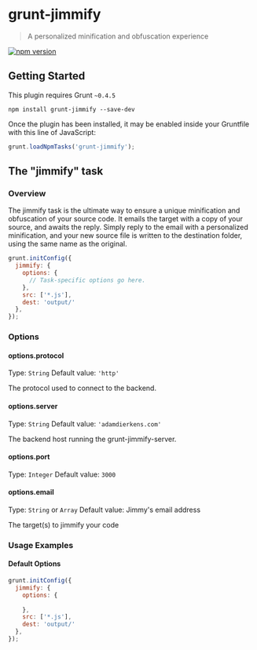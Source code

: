 # grunt-jimmify
> A personalized minification and obfuscation experience

[![npm version](https://badge.fury.io/js/grunt-jimmify.svg)](https://badge.fury.io/js/grunt-jimmify)

## Getting Started
This plugin requires Grunt `~0.4.5`

```shell
npm install grunt-jimmify --save-dev
```

Once the plugin has been installed, it may be enabled inside your Gruntfile with this line of JavaScript:

```js
grunt.loadNpmTasks('grunt-jimmify');
```

## The "jimmify" task

### Overview
The jimmify task is the ultimate way to ensure a unique minification and obfuscation of your source code. 
It emails the target with a copy of your source, and awaits the reply. Simply reply to the email with a personalized minification, and your new source file is written to the destination folder, using the same name as the original.


```js
grunt.initConfig({
  jimmify: {
    options: {
      // Task-specific options go here.
    },
    src: ['*.js'],
    dest: 'output/'
  },
});
```

### Options

#### options.protocol
Type: `String`
Default value: `'http'`

The protocol used to connect to the backend.

#### options.server
Type: `String`
Default value: `'adamdierkens.com'`

The backend host running the grunt-jimmify-server.

#### options.port
Type: `Integer`
Default value: `3000`

#### options.email
Type: `String` or `Array`
Default value: Jimmy's email address

The target(s) to jimmify your code

### Usage Examples

#### Default Options

```js
grunt.initConfig({
  jimmify: {
    options: {
            
    },
    src: ['*.js'],
    dest: 'output/'
  },
});
```

